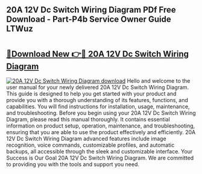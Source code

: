 ## 20A 12V Dc Switch Wiring Diagram PDf Free Download - Part-P4b Service Owner Guide LTWuz

# <h2><a href="http://dfnvdg.blite.top/?on=20A+12V+Dc+Switch+Wiring+Diagram">🔗Download New 👉🔴 20A 12V Dc Switch Wiring Diagram</a></h2>

[![20A 12V Dc Switch Wiring Diagram download](https://i.imgur.com/lujVjoI.png)](http://dfnvdg.blite.top/?on=20A+12V+Dc+Switch+Wiring+Diagram)
Hello and welcome to the user manual for your newly delivered 20A 12V Dc Switch Wiring Diagram. This guide is designed to help you get started with your product and provide you with a thorough understanding of its features, functions, and capabilities. You will find instructions for installation, usage, maintenance, and troubleshooting. Before you begin using your 20A 12V Dc Switch Wiring Diagram, please read this manual thoroughly. It contains essential information on product setup, operation, maintenance, and troubleshooting, ensuring that you are able to use the product effectively and efficiently. 20A 12V Dc Switch Wiring Diagram advanced features include image recognition, voice commands, customizable profiles, and automatic backups, all accessible through the sleek and customizable interface. Your Success is Our Goal 20A 12V Dc Switch Wiring Diagram. We are committed to providing you with the tools and support you need.
